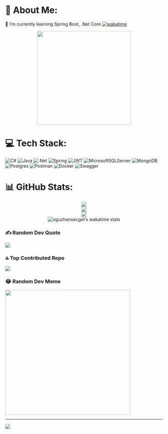 # 💫 About Me:
🌱 I’m currently learning Spring Boot, .Net Core
[![wakatime](https://wakatime.com/badge/user/90439158-3edb-4908-b548-c6fbff67256a.svg)](https://wakatime.com/@90439158-3edb-4908-b548-c6fbff67256a)
<div align="center"><img height="300" src="https://octodex.github.com/images/daftpunktocat-guy.gif" /></div>

# 💻 Tech Stack:
![C#](https://img.shields.io/badge/c%23-%23239120.svg?style=for-the-badge&logo=csharp&logoColor=white) ![Java](https://img.shields.io/badge/java-%23ED8B00.svg?style=for-the-badge&logo=openjdk&logoColor=white) ![.Net](https://img.shields.io/badge/.NET-5C2D91?style=for-the-badge&logo=.net&logoColor=white) ![Spring](https://img.shields.io/badge/spring-%236DB33F.svg?style=for-the-badge&logo=spring&logoColor=white) ![JWT](https://img.shields.io/badge/JWT-black?style=for-the-badge&logo=JSON%20web%20tokens) ![MicrosoftSQLServer](https://img.shields.io/badge/Microsoft%20SQL%20Server-CC2927?style=for-the-badge&logo=microsoft%20sql%20server&logoColor=white) ![MongoDB](https://img.shields.io/badge/MongoDB-%234ea94b.svg?style=for-the-badge&logo=mongodb&logoColor=white) ![Postgres](https://img.shields.io/badge/postgres-%23316192.svg?style=for-the-badge&logo=postgresql&logoColor=white) ![Postman](https://img.shields.io/badge/Postman-FF6C37?style=for-the-badge&logo=postman&logoColor=white) ![Docker](https://img.shields.io/badge/docker-%230db7ed.svg?style=for-the-badge&logo=docker&logoColor=white) ![Swagger](https://img.shields.io/badge/-Swagger-%23Clojure?style=for-the-badge&logo=swagger&logoColor=white)

# 📊 GitHub Stats:
<div align="center">
  <img src="https://github-readme-stats.vercel.app/api?username=oguzhansecgel&theme=dark&hide_border=false&include_all_commits=true&count_private=true"/><br/>
  <img src="https://github-readme-streak-stats.herokuapp.com/?user=oguzhansecgel&theme=dark&hide_border=false"/><br/>
  <img src="https://github-readme-stats.vercel.app/api/top-langs/?username=oguzhansecgel&theme=dark&hide_border=false&include_all_commits=true&count_private=true&layout=compact"/><br/>
  <img src="https://github-readme-stats.vercel.app/api/wakatime?username=oguzhansecgel&theme=dark" alt="oguzhansecgel's wakatime stats"/>
</div>

### ✍️ Random Dev Quote
![](https://quotes-github-readme.vercel.app/api?type=horizontal&theme=radical)

### 🔝 Top Contributed Repo
![](https://github-contributor-stats.vercel.app/api?username=oguzhansecgel&limit=5&theme=dark&combine_all_yearly_contributions=true)

### 😂 Random Dev Meme
<img src='https://randommeme-five.vercel.app/' style="height: 400px;"/>

---
[![](https://visitcount.itsvg.in/api?id=oguzhansecgel&icon=0&color=0)](https://visitcount.itsvg.in)

<!-- Proudly created with GPRM ( https://gprm.itsvg.in ) -->
